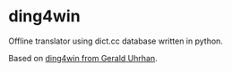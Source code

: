 # ding4win
Offline translator using dict.cc database written in python.

Based on [ding4win from Gerald Uhrhan](http://uhrhan.org/ding4win/).
